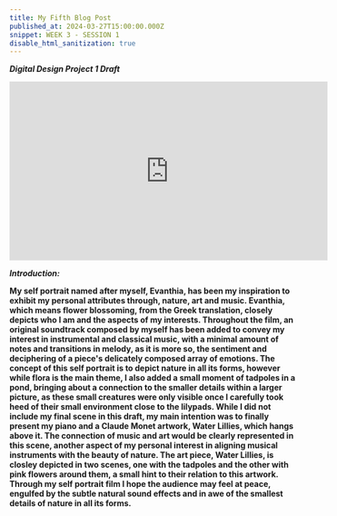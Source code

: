 ```yaml
---
title: My Fifth Blog Post
published_at: 2024-03-27T15:00:00.000Z
snippet: WEEK 3 - SESSION 1
disable_html_sanitization: true 
---
```



_**Digital Design Project 1 Draft**_

<iframe width="560" height="315" src="https://www.youtube.com/embed/9hdFbYizKbM?si=3ftJI-DUyox_0nYC" title="YouTube video player" frameborder="0" allow="accelerometer; autoplay; clipboard-write; encrypted-media; gyroscope; picture-in-picture; web-share" referrerpolicy="strict-origin-when-cross-origin" allowfullscreen></iframe>

_**Introduction:**_

**My self portrait named after myself, Evanthia, has been my inspiration to exhibit my personal attributes through, nature, art and music. Evanthia, which means flower blossoming, from the Greek translation, closely depicts who I am and the aspects of my interests. Throughout the film, an original soundtrack composed by myself has been added to convey my interest in instrumental and classical music, with a minimal amount of notes and transitions in melody, as it is more so, the sentiment and deciphering of a piece's delicately composed array of emotions. The concept of this self portrait is to depict nature in all its forms, however while flora is the main theme, I also added a small moment of tadpoles in a pond, bringing about a connection to the smaller details within a larger picture, as these small creatures were only visible once I carefully took heed of their small environment close to the lilypads. While I did not include my final scene in this draft, my main intention was to finally present my piano and a Claude Monet artwork, Water Lillies, which hangs above it. The connection of music and art would be clearly represented in this scene, another aspect of my personal interest in aligning musical instruments with the beauty of nature. The art piece, Water Lillies, is closley depicted in two scenes, one with the tadpoles and the other with pink flowers around them, a small hint to their relation to this artwork. Through my self portrait film I hope the audience may feel at peace, engulfed by the subtle natural sound effects and in awe of the smallest details of nature in all its forms.**



<!-- # This is h1

## This is h2

_underline_

**bold** -->

